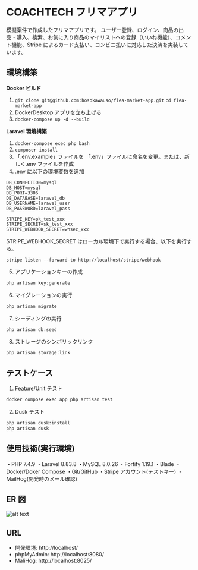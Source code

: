 # COACHTECH フリマアプリ

模擬案件で作成したフリマアプリです。
ユーザー登録、ログイン、商品の出品・購入、検索、お気に入り商品のマイリストへの登録（いいね機能）、コメント機能、Stripe によるカード支払い、コンビニ払いに対応した決済を実装しています。

## 環境構築

**Docker ビルド**

1. `git clone git@github.com:hosokawauso/flea-market-app.git`
   `cd flea-market-app`
2. DockerDesktop アプリを立ち上げる
3. `docker-compose up -d --build`

**Laravel 環境構築**

1. `docker-compose exec php bash`
2. `composer install`
3. 「.env.example」ファイルを 「.env」ファイルに命名を変更。または、新しく.env ファイルを作成
4. .env に以下の環境変数を追加

```text
DB_CONNECTION=mysql
DB_HOST=mysql
DB_PORT=3306
DB_DATABASE=laravel_db
DB_USERNAME=laravel_user
DB_PASSWORD=laravel_pass

STRIPE_KEY=pk_test_xxx
STRIPE_SECRET=sk_test_xxx
STRIPE_WEBHOOK_SECRET=whsec_xxx

```

STRIPE_WEBHOOK_SECRET はローカル環境下で実行する場合、以下を実行する。

```
stripe listen --forward-to http://localhost/stripe/webhook
```

5. アプリケーションキーの作成

```bash
php artisan key:generate
```

6. マイグレーションの実行

```bash
php artisan migrate
```

7. シーディングの実行

```bash
php artisan db:seed
```

8. ストレージのシンボリックリンク

```bash
php artisan storage:link
```

## テストケース

1. Feature/Unit テスト

```bash
docker compose exec app php artisan test
```

2. Dusk テスト

```bash
php artisan dusk:install
php artisan dusk
```

## 使用技術(実行環境)

・PHP 7.4.9
・Laravel 8.83.8
・MySQL 8.0.26
・Fortify 1.19.1
・Blade
・Docker/Doker Compose
・Git/GitHub
・Stripe アカウント(テストキー)
・MailHog(開発時のメール確認)

## ER 図

![alt text](<flea-market-app ER図.png>)

## URL

- 開発環境: http://localhost/
- phpMyAdmin: http://localhost:8080/
- MaliHog: http://localhost:8025/
